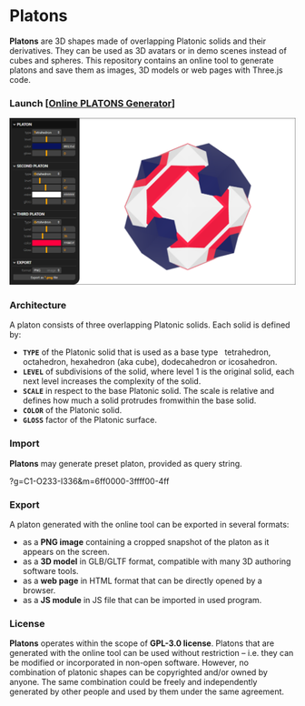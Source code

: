 # Platons

**Platons** are 3D shapes made of overlapping Platonic solids and their derivatives.
They can be used as 3D avatars or in demo scenes instead of cubes and spheres.
This repository contains an online tool to generate platons and save them as
images, 3D models or web pages with Three.js code.

### Launch [[Online PLATONS Generator](https://boytchev.github.io/platons/online/)]

[<img src="online/images/screenshot.png">](https://boytchev.github.io/platons/online/)

### Architecture

A platon consists of three overlapping Platonic solids. Each solid is defined by:

* **`TYPE`** of the Platonic solid that is used as a base type &nbsp; tetrahedron,
	octahedron, hexahedron (aka cube), dodecahedron or icosahedron.
* **`LEVEL`** of subdivisions of the solid, where level 1 is the original
	solid, each next level increases the complexity of the solid.
* **`SCALE`** in respect to the base Platonic solid. The scale is relative and
	defines how much a solid protrudes fromwithin the base solid.
* **`COLOR`** of the Platonic solid.
* **`GLOSS`** factor of the Platonic surface.

### Import

**Platons** may generate preset platon, provided as query string.

?g=C1-O233-I336&m=6ff0000-3ffff00-4ff


### Export

A platon generated with the online tool can be exported in several formats:

* as a **PNG image** containing a cropped snapshot of the platon as it appears on the screen.
* as a **3D model** in GLB/GLTF format, compatible with many 3D authoring software tools.
* as a **web page** in HTML format that can be directly opened by a browser.
* as a **JS module** in JS file that can be imported in used program.

### License
**Platons** operates within the scope of **GPL-3.0 license**.
Platons that are generated with the online tool can be used
without restriction &ndash; i.e. they can be modified or
incorporated in non-open software. However, no combination
of platonic shapes can be copyrighted and/or owned by anyone.
The same combination could be freely and independently
generated by other people and used by them under the same
agreement.

